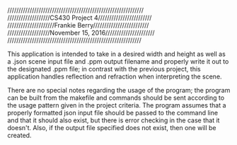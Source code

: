 /////////////////////////////////////////////////////////////  
///////////////////CS430 Project 4////////////////////////  
/////////////////////Frankie Berry/////////////////////////  
///////////////////November 15, 2016//////////////////////  
////////////////////////////////////////////////////////////

 This application is intended to take in a desired width and height as well as a .json scene input file and .ppm output filename and properly write it out to the designated .ppm file; in contrast with the previous project, this application handles reflection and refraction when interpreting the scene.

 There are no special notes regarding the usage of the program; the program can be built from the makefile and commands should be sent
according to the usage pattern given in the project criteria. The program assumes that a properly formatted json input file
should be passed to the command line and that it should also exist, but there is error checking in the case that it doesn't. Also, if
the output file specified does not exist, then one will be created. 
